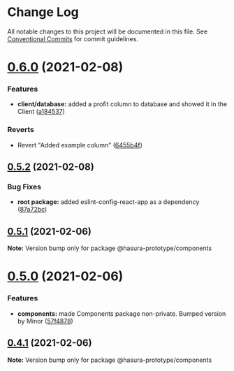 # Change Log

All notable changes to this project will be documented in this file.
See [Conventional Commits](https://conventionalcommits.org) for commit guidelines.

# [0.6.0](https://github.com/SkelleyBelly/docker-compose-prototype/compare/v0.5.2...v0.6.0) (2021-02-08)


### Features

* **client/database:** added a profit column to database and showed it in the Client ([a184537](https://github.com/SkelleyBelly/docker-compose-prototype/commit/a1845373fe542603d376c93c377f481637e52ab5))


### Reverts

* Revert "Added example column" ([6455b4f](https://github.com/SkelleyBelly/docker-compose-prototype/commit/6455b4fdd85a4177f437f1cfecb7af1ffd6a5831))





## [0.5.2](https://github.com/SkelleyBelly/docker-compose-prototype/compare/v0.5.1...v0.5.2) (2021-02-08)


### Bug Fixes

* **root package:** added eslint-config-react-app as a dependency ([87a72bc](https://github.com/SkelleyBelly/docker-compose-prototype/commit/87a72bc9636f90eaf8448237e061e43919ad3a29))





## [0.5.1](https://github.com/SkelleyBelly/docker-compose-prototype/compare/v0.5.0...v0.5.1) (2021-02-06)

**Note:** Version bump only for package @hasura-prototype/components





# [0.5.0](https://github.com/SkelleyBelly/docker-compose-prototype/compare/v0.4.1...v0.5.0) (2021-02-06)


### Features

* **components:** made Components package non-private. Bumped version by Minor ([57f4878](https://github.com/SkelleyBelly/docker-compose-prototype/commit/57f48787314ac7a05cba81212bc42020c8c597ff))





## [0.4.1](https://github.com/SkelleyBelly/docker-compose-prototype/compare/v0.4.0...v0.4.1) (2021-02-06)

**Note:** Version bump only for package @hasura-prototype/components
